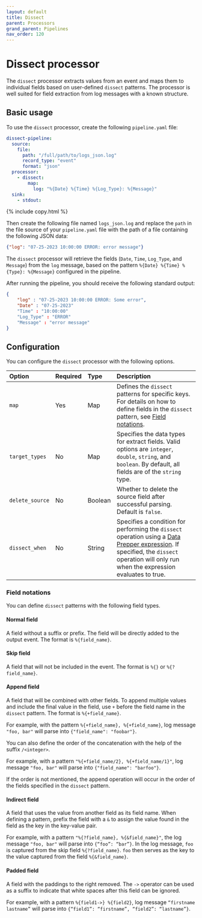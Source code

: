 ```yaml
---
layout: default
title: Dissect
parent: Processors
grand_parent: Pipelines
nav_order: 120
---
```


# Dissect processor
 
The `dissect` processor extracts values from an event and maps them to individual fields based on user-defined `dissect` patterns. The processor is well suited for field extraction from log messages with a known structure. 

## Basic usage

To use the `dissect` processor, create the following `pipeline.yaml` file:

```yaml
dissect-pipeline:
  source:
    file:
      path: "/full/path/to/logs_json.log"
      record_type: "event"
      format: "json"
  processor:
    - dissect:
        map:
          log: "%{Date} %{Time} %{Log_Type}: %{Message}"
  sink:
    - stdout:
```
{% include copy.html %}

Then create the following file named `logs_json.log` and replace the `path` in the file source of your `pipeline.yaml` file with the path of a file containing the following JSON data:

```json
{"log": "07-25-2023 10:00:00 ERROR: error message"}
```

The `dissect` processor will retrieve the fields (`Date`, `Time`, `Log_Type`, and `Message`) from the `log` message, based on the pattern `%{Date} %{Time} %{Type}: %{Message}` configured in the pipeline.

After running the pipeline, you should receive the following standard output:

```json
{
    "log" : "07-25-2023 10:00:00 ERROR: Some error",
    "Date" : "07-25-2023"
    "Time" : "10:00:00"
    "Log_Type" : "ERROR"
    "Message" : "error message"
}
```

## Configuration

You can configure the `dissect` processor with the following options.

| Option | Required | Type | Description |
| :--- | :--- | :--- | :--- |
| `map` | Yes | Map | Defines the `dissect` patterns for specific keys. For details on how to define fields in the `dissect` pattern, see [Field notations](#field-notations). |
| `target_types` | No | Map | Specifies the data types for extract fields. Valid options are `integer`, `double`, `string`, and `boolean`. By default, all fields are of the `string` type. |
| `delete_source` | No | Boolean | Whether to delete the source field after successful parsing. Default is `false`. |
| `dissect_when` | No | String | Specifies a condition for performing the `dissect` operation using a [Data Prepper expression]({{site.url}}{{site.baseurl}}/data-prepper/pipelines/expression-syntax/). If specified, the `dissect` operation will only run when the expression evaluates to true. |

### Field notations

You can define `dissect` patterns with the following field types.

#### Normal field

A field without a suffix or prefix. The field will be directly added to the output event. The format is `%{field_name}`.

#### Skip field

A field that will not be included in the event. The format is `%{}` or `%{?field_name}`.

#### Append field

A field that will be combined with other fields. To append multiple values and include the final value in the field, use `+` before the field name in the `dissect` pattern. The format is `%{+field_name}`. 

For example, with the pattern `%{+field_name}, %{+field_name}`, log message `"foo, bar"` will parse into `{"field_name": "foobar"}`.

You can also define the order of the concatenation with the help of the suffix `/<integer>`. 

For example, with a pattern `"%{+field_name/2}, %{+field_name/1}"`, log message `"foo, bar"` will parse into `{"field_name": "barfoo"}`.

If the order is not mentioned, the append operation will occur in the order of the fields specified in the `dissect` pattern. 

#### Indirect field

A field that uses the value from another field as its field name. When defining a pattern, prefix the field with a `&` to assign the value found in the field as the key in the key-value pair.

For example, with a pattern `"%{?field_name}, %{&field_name}"`, the log message `"foo, bar"` will parse into `{“foo”: “bar”}`. In the log message, `foo` is captured from the skip field `%{?field_name}`. `foo` then serves as the key to the value captured from the field `%{&field_name}`.

#### Padded field

A field with the paddings to the right removed. The `->` operator can be used as a suffix to indicate that white spaces after this field can be ignored.

For example, with a pattern `%{field1->} %{field2}`, log message `“firstname    lastname”` will parse into `{“field1”: “firstname”, “field2”: “lastname”}`.
